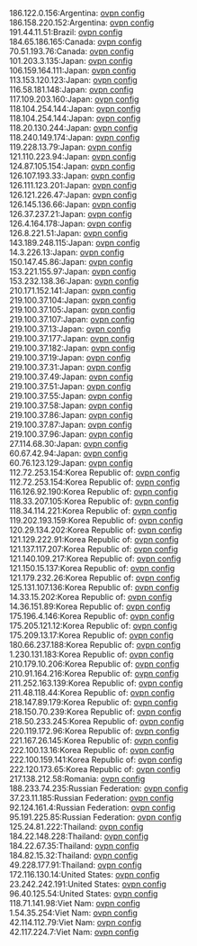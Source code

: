 186.122.0.156:Argentina: [ovpn config](vpn/186_122_0_156.ovpn)  
186.158.220.152:Argentina: [ovpn config](vpn/186_158_220_152.ovpn)  
191.44.11.51:Brazil: [ovpn config](vpn/191_44_11_51.ovpn)  
184.65.186.165:Canada: [ovpn config](vpn/184_65_186_165.ovpn)  
70.51.193.76:Canada: [ovpn config](vpn/70_51_193_76.ovpn)  
101.203.3.135:Japan: [ovpn config](vpn/101_203_3_135.ovpn)  
106.159.164.111:Japan: [ovpn config](vpn/106_159_164_111.ovpn)  
113.153.120.123:Japan: [ovpn config](vpn/113_153_120_123.ovpn)  
116.58.181.148:Japan: [ovpn config](vpn/116_58_181_148.ovpn)  
117.109.203.160:Japan: [ovpn config](vpn/117_109_203_160.ovpn)  
118.104.254.144:Japan: [ovpn config](vpn/118_104_254_144.ovpn)  
118.104.254.144:Japan: [ovpn config](vpn/118_104_254_144.ovpn)  
118.20.130.244:Japan: [ovpn config](vpn/118_20_130_244.ovpn)  
118.240.149.174:Japan: [ovpn config](vpn/118_240_149_174.ovpn)  
119.228.13.79:Japan: [ovpn config](vpn/119_228_13_79.ovpn)  
121.110.223.94:Japan: [ovpn config](vpn/121_110_223_94.ovpn)  
124.87.105.154:Japan: [ovpn config](vpn/124_87_105_154.ovpn)  
126.107.193.33:Japan: [ovpn config](vpn/126_107_193_33.ovpn)  
126.111.123.201:Japan: [ovpn config](vpn/126_111_123_201.ovpn)  
126.121.226.47:Japan: [ovpn config](vpn/126_121_226_47.ovpn)  
126.145.136.66:Japan: [ovpn config](vpn/126_145_136_66.ovpn)  
126.37.237.21:Japan: [ovpn config](vpn/126_37_237_21.ovpn)  
126.4.164.178:Japan: [ovpn config](vpn/126_4_164_178.ovpn)  
126.8.221.51:Japan: [ovpn config](vpn/126_8_221_51.ovpn)  
143.189.248.115:Japan: [ovpn config](vpn/143_189_248_115.ovpn)  
14.3.226.13:Japan: [ovpn config](vpn/14_3_226_13.ovpn)  
150.147.45.86:Japan: [ovpn config](vpn/150_147_45_86.ovpn)  
153.221.155.97:Japan: [ovpn config](vpn/153_221_155_97.ovpn)  
153.232.138.36:Japan: [ovpn config](vpn/153_232_138_36.ovpn)  
210.171.152.141:Japan: [ovpn config](vpn/210_171_152_141.ovpn)  
219.100.37.104:Japan: [ovpn config](vpn/219_100_37_104.ovpn)  
219.100.37.105:Japan: [ovpn config](vpn/219_100_37_105.ovpn)  
219.100.37.107:Japan: [ovpn config](vpn/219_100_37_107.ovpn)  
219.100.37.13:Japan: [ovpn config](vpn/219_100_37_13.ovpn)  
219.100.37.177:Japan: [ovpn config](vpn/219_100_37_177.ovpn)  
219.100.37.182:Japan: [ovpn config](vpn/219_100_37_182.ovpn)  
219.100.37.19:Japan: [ovpn config](vpn/219_100_37_19.ovpn)  
219.100.37.31:Japan: [ovpn config](vpn/219_100_37_31.ovpn)  
219.100.37.49:Japan: [ovpn config](vpn/219_100_37_49.ovpn)  
219.100.37.51:Japan: [ovpn config](vpn/219_100_37_51.ovpn)  
219.100.37.55:Japan: [ovpn config](vpn/219_100_37_55.ovpn)  
219.100.37.58:Japan: [ovpn config](vpn/219_100_37_58.ovpn)  
219.100.37.86:Japan: [ovpn config](vpn/219_100_37_86.ovpn)  
219.100.37.87:Japan: [ovpn config](vpn/219_100_37_87.ovpn)  
219.100.37.96:Japan: [ovpn config](vpn/219_100_37_96.ovpn)  
27.114.68.30:Japan: [ovpn config](vpn/27_114_68_30.ovpn)  
60.67.42.94:Japan: [ovpn config](vpn/60_67_42_94.ovpn)  
60.76.123.129:Japan: [ovpn config](vpn/60_76_123_129.ovpn)  
112.72.253.154:Korea Republic of: [ovpn config](vpn/112_72_253_154.ovpn)  
112.72.253.154:Korea Republic of: [ovpn config](vpn/112_72_253_154.ovpn)  
116.126.92.190:Korea Republic of: [ovpn config](vpn/116_126_92_190.ovpn)  
118.33.207.105:Korea Republic of: [ovpn config](vpn/118_33_207_105.ovpn)  
118.34.114.221:Korea Republic of: [ovpn config](vpn/118_34_114_221.ovpn)  
119.202.193.159:Korea Republic of: [ovpn config](vpn/119_202_193_159.ovpn)  
120.29.134.202:Korea Republic of: [ovpn config](vpn/120_29_134_202.ovpn)  
121.129.222.91:Korea Republic of: [ovpn config](vpn/121_129_222_91.ovpn)  
121.137.117.207:Korea Republic of: [ovpn config](vpn/121_137_117_207.ovpn)  
121.140.109.217:Korea Republic of: [ovpn config](vpn/121_140_109_217.ovpn)  
121.150.15.137:Korea Republic of: [ovpn config](vpn/121_150_15_137.ovpn)  
121.179.232.26:Korea Republic of: [ovpn config](vpn/121_179_232_26.ovpn)  
125.131.107.136:Korea Republic of: [ovpn config](vpn/125_131_107_136.ovpn)  
14.33.15.202:Korea Republic of: [ovpn config](vpn/14_33_15_202.ovpn)  
14.36.151.89:Korea Republic of: [ovpn config](vpn/14_36_151_89.ovpn)  
175.196.4.146:Korea Republic of: [ovpn config](vpn/175_196_4_146.ovpn)  
175.205.121.12:Korea Republic of: [ovpn config](vpn/175_205_121_12.ovpn)  
175.209.13.17:Korea Republic of: [ovpn config](vpn/175_209_13_17.ovpn)  
180.66.237.188:Korea Republic of: [ovpn config](vpn/180_66_237_188.ovpn)  
1.230.131.183:Korea Republic of: [ovpn config](vpn/1_230_131_183.ovpn)  
210.179.10.206:Korea Republic of: [ovpn config](vpn/210_179_10_206.ovpn)  
210.91.164.216:Korea Republic of: [ovpn config](vpn/210_91_164_216.ovpn)  
211.252.163.139:Korea Republic of: [ovpn config](vpn/211_252_163_139.ovpn)  
211.48.118.44:Korea Republic of: [ovpn config](vpn/211_48_118_44.ovpn)  
218.147.89.179:Korea Republic of: [ovpn config](vpn/218_147_89_179.ovpn)  
218.150.70.239:Korea Republic of: [ovpn config](vpn/218_150_70_239.ovpn)  
218.50.233.245:Korea Republic of: [ovpn config](vpn/218_50_233_245.ovpn)  
220.119.172.96:Korea Republic of: [ovpn config](vpn/220_119_172_96.ovpn)  
221.167.26.145:Korea Republic of: [ovpn config](vpn/221_167_26_145.ovpn)  
222.100.13.16:Korea Republic of: [ovpn config](vpn/222_100_13_16.ovpn)  
222.100.159.141:Korea Republic of: [ovpn config](vpn/222_100_159_141.ovpn)  
222.120.173.65:Korea Republic of: [ovpn config](vpn/222_120_173_65.ovpn)  
217.138.212.58:Romania: [ovpn config](vpn/217_138_212_58.ovpn)  
188.233.74.235:Russian Federation: [ovpn config](vpn/188_233_74_235.ovpn)  
37.23.11.185:Russian Federation: [ovpn config](vpn/37_23_11_185.ovpn)  
92.124.161.4:Russian Federation: [ovpn config](vpn/92_124_161_4.ovpn)  
95.191.225.85:Russian Federation: [ovpn config](vpn/95_191_225_85.ovpn)  
125.24.81.222:Thailand: [ovpn config](vpn/125_24_81_222.ovpn)  
184.22.148.228:Thailand: [ovpn config](vpn/184_22_148_228.ovpn)  
184.22.67.35:Thailand: [ovpn config](vpn/184_22_67_35.ovpn)  
184.82.15.32:Thailand: [ovpn config](vpn/184_82_15_32.ovpn)  
49.228.177.91:Thailand: [ovpn config](vpn/49_228_177_91.ovpn)  
172.116.130.14:United States: [ovpn config](vpn/172_116_130_14.ovpn)  
23.242.242.191:United States: [ovpn config](vpn/23_242_242_191.ovpn)  
96.40.125.54:United States: [ovpn config](vpn/96_40_125_54.ovpn)  
118.71.141.98:Viet Nam: [ovpn config](vpn/118_71_141_98.ovpn)  
1.54.35.254:Viet Nam: [ovpn config](vpn/1_54_35_254.ovpn)  
42.114.112.79:Viet Nam: [ovpn config](vpn/42_114_112_79.ovpn)  
42.117.224.7:Viet Nam: [ovpn config](vpn/42_117_224_7.ovpn)  
